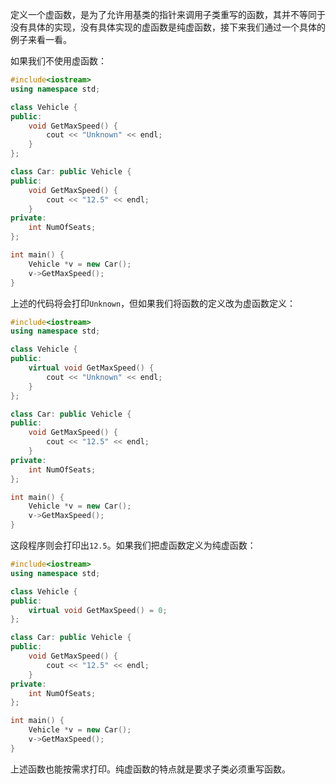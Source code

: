 定义一个虚函数，是为了允许用基类的指针来调用子类重写的函数，其并不等同于没有具体的实现，没有具体实现的虚函数是纯虚函数，接下来我们通过一个具体的例子来看一看。

如果我们不使用虚函数：

```c++
#include<iostream>
using namespace std;

class Vehicle {
public:
    void GetMaxSpeed() {
        cout << "Unknown" << endl;
    }
};

class Car: public Vehicle {
public:
    void GetMaxSpeed() {
        cout << "12.5" << endl;
    }
private:
    int NumOfSeats;
};

int main() {
    Vehicle *v = new Car();
    v->GetMaxSpeed();
}
```

上述的代码将会打印`Unknown`，但如果我们将函数的定义改为虚函数定义：

```c++
#include<iostream>
using namespace std;

class Vehicle {
public:
    virtual void GetMaxSpeed() {
        cout << "Unknown" << endl;
    }
};

class Car: public Vehicle {
public:
    void GetMaxSpeed() {
        cout << "12.5" << endl;
    }
private:
    int NumOfSeats;
};

int main() {
    Vehicle *v = new Car();
    v->GetMaxSpeed();
}
```

这段程序则会打印出`12.5`。如果我们把虚函数定义为纯虚函数：

```c++
#include<iostream>
using namespace std;

class Vehicle {
public:
    virtual void GetMaxSpeed() = 0;
};

class Car: public Vehicle {
public:
    void GetMaxSpeed() {
        cout << "12.5" << endl;
    }
private:
    int NumOfSeats;
};

int main() {
    Vehicle *v = new Car();
    v->GetMaxSpeed();
}
```

上述函数也能按需求打印。纯虚函数的特点就是要求子类必须重写函数。